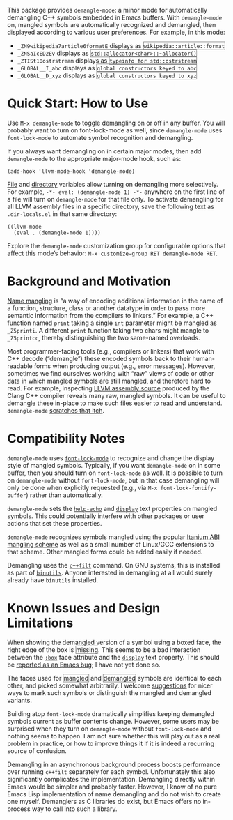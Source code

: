 This package provides `demangle-mode`: a minor mode for automatically
demangling C++ symbols embedded in Emacs buffers. With `demangle-mode`
on, mangled symbols are automatically recognized and demangled, then
displayed according to various user preferences. For example, in this
mode:

- `_ZN9wikipedia7article6formatE` displays as <span
  title="_ZN9wikipedia7article6formatE" style="border: 1px solid
  gray">`wikipedia::article::format`</span>
- `_ZNSaIcED2Ev` displays as <span title="_ZNSaIcED2Ev" style="border:
  1px solid gray">`std::allocator<char>::~allocator()`</span>
- `_ZTISt10ostrstream` displays as <span title="_ZTISt10ostrstream"
  style="border: 1px solid gray">`typeinfo for std::ostrstream`</span>
- `_GLOBAL__I_abc` displays as <span title="_GLOBAL__I_abc"
  style="border: 1px solid gray">`global constructors keyed to
  abc`</span>
- `_GLOBAL__D_xyz` displays as <span title="_GLOBAL__D_xyz"
  style="border: 1px solid gray">`global constructors keyed to
  xyz`</span>

# Quick Start: How to Use

Use `M-x demangle-mode` to toggle demangling on or off in any
buffer. You will probably want to turn on font-lock-mode as well,
since `demangle-mode` uses `font-lock-mode` to automate symbol
recognition and demangling.

If you always want demangling on in certain major modes, then add
`demangle-mode` to the appropriate major-mode hook, such as:

```elisp
(add-hook 'llvm-mode-hook 'demangle-mode)
```

[File](https://www.gnu.org/software/emacs/manual/html_node/emacs/File-Variables.html)
and
[directory](https://www.gnu.org/software/emacs/manual/html_node/emacs/Directory-Variables.html)
variables allow turning on demangling more selectively. For example,
`-*- eval: (demangle-mode 1) -*-` anywhere on the first line of a file
will turn on `demangle-mode` for that file only. To activate
demangling for all LLVM assembly files in a specific directory, save
the following text as `.dir-locals.el` in that same directory:

```elisp
((llvm-mode
  (eval . (demangle-mode 1))))
```

Explore the `demangle-mode` customization group for configurable
options that affect this mode’s behavior: `M-x customize-group RET
demangle-mode RET`.

# Background and Motivation

[Name mangling](https://en.wikipedia.org/wiki/Name_mangling) is “a way
of encoding additional information in the name of a function,
structure, class or another datatype in order to pass more semantic
information from the compilers to linkers.” For example, a C++
function named `print` taking a single `int` parameter might be
mangled as `_Z5printi`. A different `print` function taking two chars
might mangle to `_Z5printcc`, thereby distinguishing the two
same-named overloads.

Most programmer-facing tools (e.g., compilers or linkers) that work
with C++ decode (“demangle”) these encoded symbols back to their
human-readable forms when producing output (e.g., error
messages). However, sometimes we find ourselves working with “raw”
views of code or other data in which mangled symbols are still
mangled, and therefore hard to read. For example, inspecting
[LLVM assembly source](http://llvm.org/docs/LangRef.html) produced by
the Clang C++ compiler reveals many raw, mangled symbols. It can be
useful to demangle these in-place to make such files easier to read
and understand. `demangle-mode`
[scratches that itch](http://www.catb.org/~esr/writings/cathedral-bazaar/cathedral-bazaar/ar01s02.html).

# Compatibility Notes

`demangle-mode` uses
[`font-lock-mode`](https://www.gnu.org/software/emacs/manual/html_node/emacs/Font-Lock.html)
to recognize and change the display style of mangled
symbols. Typically, if you want `demangle-mode` on in some buffer,
then you should turn on `font-lock-mode` as well. It is possible to
turn on `demangle-mode` without `font-lock-mode`, but in that case
demangling will only be done when explicitly requested (e.g., via `M-x
font-lock-fontify-buffer`) rather than automatically.

`demangle-mode` sets the
[`help-echo`](http://www.gnu.org/software/emacs/manual/html_node/elisp/Special-Properties.html)
and
[`display`](http://www.gnu.org/software/emacs/manual/html_node/elisp/Special-Properties.html)
text properties on mangled symbols. This could potentially interfere
with other packages or user actions that set these properties.

`demangle-mode` recognizes symbols mangled using the popular
[Itanium ABI mangling scheme](http://mentorembedded.github.io/cxx-abi/abi.html#mangling)
as well as a small number of Linux/GCC extensions to that
scheme. Other mangled forms could be added easily if needed.

Demangling uses the
[`c++filt`](https://sourceware.org/binutils/docs-2.24/binutils/c_002b_002bfilt.html)
command. On GNU systems, this is installed as part of
[`binutils`](http://www.gnu.org/software/binutils/). Anyone interested
in demangling at all would surely already have `binutils` installed.

# Known Issues and Design Limitations

When showing the demangled version of a symbol using a boxed face, the
right edge of the box is <span style="border: 1px solid gray;
border-right: none">missing</span>. This seems to be a bad interaction
between the
[`:box`](http://www.gnu.org/software/emacs/manual/html_node/elisp/Face-Attributes.html)
face attribute and the
[`display`](http://www.gnu.org/software/emacs/manual/html_node/elisp/Special-Properties.html)
text property. This should be
[reported as an Emacs bug](http://debbugs.gnu.org/Emacs.html); I have
not yet done so.

The faces used for <span style="border: 1px solid gray">mangled</span>
and <span style="border: 1px solid gray">demangled</span> symbols are
identical to each other, and picked somewhat arbitrarily. I welcome
[suggestions](https://github.com/liblit/demangle-mode/issues) for
nicer ways to mark such symbols or distinguish the mangled and
demangled variants.

Building atop `font-lock-mode` dramatically simplifies keeping
demangled symbols current as buffer contents change. However, some
users may be surprised when they turn on `demangle-mode` without
`font-lock-mode` and nothing seems to happen. I am not sure whether
this will play out as a real problem in practice, or how to improve
things it if it is indeed a recurring source of confusion.

Demangling in an asynchronous background process boosts performance
over running `c++filt` separately for each symbol. Unfortunately this
also significantly complicates the implementation. Demangling directly
within Emacs would be simpler and probably faster. However, I know of
no pure Emacs Lisp implementation of name demangling and do not wish
to create one myself. Demanglers as C libraries do exist, but Emacs
offers no in-process way to call into such a library.
